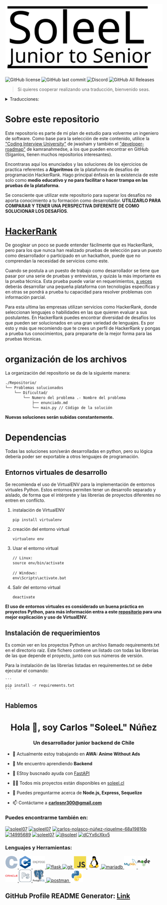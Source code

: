 <p align="center">
    <img src="https://raw.githubusercontent.com/SoleeL/Personal-solutions-to-exercises-on-algorithms-by-HackerRank/b99c7853c94bdf6707631e0bda93e94c722a65f0/soleel.svg">
</p>

![GitHub license](https://img.shields.io/github/license/SoleeL/Personal-solutions-to-exercises-on-algorithms-by-HackerRank)
![GitHub last commit](https://img.shields.io/github/last-commit/SoleeL/Personal-solutions-to-exercises-on-algorithms-by-HackerRank)
![Discord](https://img.shields.io/discord/805134512698818621)
![GitHub All Releases](https://img.shields.io/github/downloads/SoleeL/Personal-solutions-to-exercises-on-algorithms-by-HackerRank/total)

> Si quieres cooperar realizando una traducción, bienvenido seas.

<details>
<summary>Traducciones:</summary>

-   [Ingles](../README.md)

</details>

<!--# Personal solutions to exercises on algorithms by HackerRank-->

# Sobre este repositorio

Este repositorio es parte de mi plan de estudio para volverme un ingeniero de software. Como base para la selección de este contenido, utilice la ["Coding Interview University"](https://github.com/jwasham/coding-interview-university) de jwasham y también el ["developer-roadmap"](https://github.com/kamranahmedse/developer-roadmap) de kamranahmedse, a los que pueden encontrar en GitHub (Síganlos, tienen muchos repositorios interesantes).

Encontraras aquí los enunciados y las soluciones de los ejercicios de practica referentes a **Algoritmos** de la plataforma de desafíos de programación HackerRank. Hago principal énfasis en la existencia de este solo como **medio educativo y no para facilitar o hacer trampa en las pruebas de la plataforma**.

Se consciente que utilizar este repositorio para superar los desafíos no aporta conocimiento a tu formación como desarrollador. **UTILIZARLO PARA COMPARAR Y TENER UNA PERSPECTIVA DIFERENTE DE COMO SOLUCIONAR LOS DESAFÍOS**.

# [HackerRank](https://www.hackerrank.com/)

De googlear un poco se puede entender fácilmente que es HackerRank, pero para los que nunca han realizado pruebas de selección para un puesto como desarrollador o participado en un hackathon, puede que no comprendan la necesidad de servicios como este.

Cuando se postula a un puesto de trabajo como desarrollador se tiene que pasar por una serie de pruebas y entrevistas, y quizás la más importante es la prueba técnica. Esta prueba puede variar en requerimientos, [a veces](https://open.spotify.com/track/2hEGuvAcZGt6kOh5COiBgF?si=6YL5ST92QUubMmy9Nszwww) deberás desarrollar una pequeña plataforma con tecnologías específicas y en otras se pondrá a prueba tu capacidad para resolver problemas con información parcial.

Para esta ultima las empresas utilizan servicios como HackerRank, donde seleccionan lenguajes o habilidades en las que quieren evaluar a sus postulantes. En HackerRank puedes encontrar diversidad de desafíos los que pueden ser solucionados en una gran variedad de lenguajes. Es por esto y más que recomiendo que te crees un perfil de HackerRank y pongas a prueba tus conocimientos, para prepararte de la mejor forma para las pruebas técnicas.

# organización de los archivos

La organización del repositorio se da de la siguiente manera:

```
./Repositorio/
└── Problemas solucionados
    └── Dificultad/
        └── Numero del problema .- Nombre del problema
            ├── enunciado.md
            └── main.py // Código de la solución
```

**Nuevas soluciones serán subidas constantemente.**

# Dependencias

Todas las soluciones son/serán desarrolladas en python, pero su lógica debería poder ser exportable a otros lenguajes de programación.

## Entornos virtuales de desarrollo

Se recomienda el uso de VirtualENV para la implementación de entornos virtuales Python. Estos entornos permiten tener un desarrollo separado y aislado, de forma que el intérprete y las librerías de proyectos diferentes no entren en conflicto.

1. instalación de VirtualENV
    ```
    pip install virtualenv
    ```
2. creación del entorno virtual
    ```
    virtualenv env
    ```
3. Usar el entorno virtual

    ```
    // Linux:
    source env/bin/activate

    // Windows:
    env\Scripts\activate.bat
    ```

4. Salir del entorno virtual
    ```
    deactivate
    ```

**El uso de entornos virtuales es considerado un buena práctica en proyectos Python, para más información entra a este [repositorio](https://j2logo.com/virtualenv-pip-librerias-python/) para una mejor explicación y uso de VirtualENV.**

## Instalación de requerimientos

Es común ver en los proyectos Python un archivo llamado requirements.txt en el directorio raíz. Este fichero contiene un listado con todas las librerías de las que depende el proyecto, junto con sus números de versión.

Para la instalación de las librerías listadas en requirementes.txt se debe ejecutar el comando:

    ```
    pip install -r requirements.txt
    ```

## Hablemos

<h1 align="center">Hola 👋, soy Carlos "SoleeL" Núñez</h1>
<h3 align="center">Un desarrollador junior backend de Chile</h3>

-   🔭 Actualmente estoy trabajando en **AWA: Anime Without Ads**

-   🌱 Me encuentro aprendiendo **Backend**

-   🤝 EStoy buscnado ayuda con [FastAPI](https://fastapi.tiangolo.com/)

-   👨‍💻 Todos mis proyectos están disponibles en [soleel.cl](soleel.cl)

-   💬 Puedes preguntarme acerca de **Node.js, Express, Sequelize**

-   📫 Contáctame a **carlosnr300@gmail.com**

<h3 align="left">Puedes encontrarme también en:</h3>
<p align="left">
<a href="https://dev.to/soleel07" target="blank"><img align="center" src="https://cdn.jsdelivr.net/npm/simple-icons@3.0.1/icons/dev-dot-to.svg" alt="soleel07" height="30" width="40" /></a>
<a href="https://twitter.com/soleel07" target="blank"><img align="center" src="https://cdn.jsdelivr.net/npm/simple-icons@3.0.1/icons/twitter.svg" alt="soleel07" height="30" width="40" /></a>
<a href="https://linkedin.com/in/carlos-nolasco-núñez-riquelme-68a19816b" target="blank"><img align="center" src="https://cdn.jsdelivr.net/npm/simple-icons@3.0.1/icons/linkedin.svg" alt="carlos-nolasco-núñez-riquelme-68a19816b" height="30" width="40" /></a>
<a href="https://stackoverflow.com/users/14995689" target="blank"><img align="center" src="https://cdn.jsdelivr.net/npm/simple-icons@3.0.1/icons/stackoverflow.svg" alt="14995689" height="30" width="40" /></a>
<a href="https://instagram.com/soleel07" target="blank"><img align="center" src="https://cdn.jsdelivr.net/npm/simple-icons@3.0.1/icons/instagram.svg" alt="soleel07" height="30" width="40" /></a>
<a href="https://medium.com/@soleel" target="blank"><img align="center" src="https://cdn.jsdelivr.net/npm/simple-icons@3.0.1/icons/medium.svg" alt="@soleel" height="30" width="40" /></a>
<a href="https://discord.gg/dCYx6cXkv5" target="blank"><img align="center" src="https://cdn.jsdelivr.net/npm/simple-icons@3.0.1/icons/discord.svg" alt="dCYx6cXkv5" height="30" width="40" /></a>
</p>

<h3 align="left">Lenguajes y Herramientas:</h3>
<p align="left"> <a href="https://www.cprogramming.com/" target="_blank"> <img src="https://raw.githubusercontent.com/devicons/devicon/master/icons/c/c-original.svg" alt="c" width="40" height="40"/> </a> <a href="https://www.w3schools.com/cpp/" target="_blank"> <img src="https://raw.githubusercontent.com/devicons/devicon/master/icons/cplusplus/cplusplus-original.svg" alt="cplusplus" width="40" height="40"/> </a> <a href="https://expressjs.com" target="_blank"> <img src="https://raw.githubusercontent.com/devicons/devicon/master/icons/express/express-original-wordmark.svg" alt="express" width="40" height="40"/> </a> <a href="https://flask.palletsprojects.com/" target="_blank"> <img src="https://www.vectorlogo.zone/logos/pocoo_flask/pocoo_flask-icon.svg" alt="flask" width="40" height="40"/> </a> <a href="https://git-scm.com/" target="_blank"> <img src="https://www.vectorlogo.zone/logos/git-scm/git-scm-icon.svg" alt="git" width="40" height="40"/> </a> <a href="https://developer.mozilla.org/en-US/docs/Web/JavaScript" target="_blank"> <img src="https://raw.githubusercontent.com/devicons/devicon/master/icons/javascript/javascript-original.svg" alt="javascript" width="40" height="40"/> </a> <a href="https://www.linux.org/" target="_blank"> <img src="https://raw.githubusercontent.com/devicons/devicon/master/icons/linux/linux-original.svg" alt="linux" width="40" height="40"/> </a> <a href="https://mariadb.org/" target="_blank"> <img src="https://www.vectorlogo.zone/logos/mariadb/mariadb-icon.svg" alt="mariadb" width="40" height="40"/> </a> <a href="https://www.mysql.com/" target="_blank"> <img src="https://raw.githubusercontent.com/devicons/devicon/master/icons/mysql/mysql-original-wordmark.svg" alt="mysql" width="40" height="40"/> </a> <a href="https://nodejs.org" target="_blank"> <img src="https://raw.githubusercontent.com/devicons/devicon/master/icons/nodejs/nodejs-original-wordmark.svg" alt="nodejs" width="40" height="40"/> </a> <a href="https://www.oracle.com/" target="_blank"> <img src="https://raw.githubusercontent.com/devicons/devicon/master/icons/oracle/oracle-original.svg" alt="oracle" width="40" height="40"/> </a> <a href="https://www.photoshop.com/en" target="_blank"> <img src="https://raw.githubusercontent.com/devicons/devicon/master/icons/photoshop/photoshop-line.svg" alt="photoshop" width="40" height="40"/> </a> <a href="https://www.postgresql.org" target="_blank"> <img src="https://raw.githubusercontent.com/devicons/devicon/master/icons/postgresql/postgresql-original-wordmark.svg" alt="postgresql" width="40" height="40"/> </a> <a href="https://postman.com" target="_blank"> <img src="https://www.vectorlogo.zone/logos/getpostman/getpostman-icon.svg" alt="postman" width="40" height="40"/> </a> <a href="https://www.python.org" target="_blank"> <img src="https://raw.githubusercontent.com/devicons/devicon/master/icons/python/python-original.svg" alt="python" width="40" height="40"/> </a> </p>

## GitHub Profile README Generator: [Link](https://github.com/rahuldkjain/github-profile-readme-generator)
